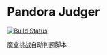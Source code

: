 # Pandora Judger

[![Build Status](https://dev.azure.com/taojiachun31/taojiachun31/_apis/build/status/LionTao.pandora-judge?branchName=master)](https://dev.azure.com/taojiachun31/taojiachun31/_build/latest?definitionId=2&branchName=master)

魔盒挑战自动判题脚本